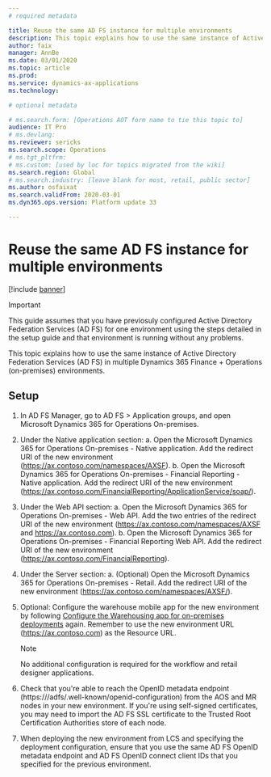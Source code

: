 ```yaml
---
# required metadata

title: Reuse the same AD FS instance for multiple environments
description: This topic explains how to use the same instance of Active Directory Federation Services (AD FS) in multiple Dynamics 365 Finance + Operations (on-premises) environments.
author: faix
manager: AnnBe
ms.date: 03/01/2020
ms.topic: article
ms.prod: 
ms.service: dynamics-ax-applications
ms.technology: 

# optional metadata

# ms.search.form: [Operations AOT form name to tie this topic to]
audience: IT Pro
# ms.devlang: 
ms.reviewer: sericks
ms.search.scope: Operations
# ms.tgt_pltfrm: 
# ms.custom: [used by loc for topics migrated from the wiki]
ms.search.region: Global
# ms.search.industry: [leave blank for most, retail, public sector]
ms.author: osfaixat
ms.search.validFrom: 2020-03-01 
ms.dyn365.ops.version: Platform update 33 

---
```


# Reuse the same AD FS instance for multiple environments

[!include [banner](../includes/banner.md)]

>[!IMPORTANT]
> This guide assumes that you have previosuly configured Active Directory Federation Services (AD FS) for one environment using the steps detailed in the setup guide and that environment is running without any problems.

This topic explains how to use the same instance of Active Directory Federation Services (AD FS) in multiple Dynamics 365 Finance + Operations (on-premises) environments.

## Setup

1.  In AD FS Manager, go to AD FS > Application groups, and open Microsoft Dynamics 365 for Operations On-premises.
2.  Under the Native application section:
    a.  Open the Microsoft Dynamics 365 for Operations On-premises - Native application. Add the redirect URI of the new environment (https://ax.contoso.com/namespaces/AXSF).
    b.  Open the Microsoft Dynamics 365 for Operations On-premises - Financial Reporting - Native application. Add the redirect URI of the new environment (https://ax.contoso.com/FinancialReporting/ApplicationService/soap/).
3.  Under the Web API section:
    a.	Open the Microsoft Dynamics 365 for Operations On-premises - Web API. Add the two entries of the redirect URI of the new environment (https://ax.contoso.com/namespaces/AXSF and https://ax.contoso.com).
    b.  Open the Microsoft Dynamics 365 for Operations On-premises - Financial Reporting Web API. Add the redirect URI of the new environment (https://ax.contoso.com/FinancialReporting).
4.  Under the Server section:
    a.  (Optional) Open the Microsoft Dynamics 365 for Operations On-premises - Retail. Add the redirect URI of the new environment (https://ax.contoso.com/namespaces/AXSF/).
5.  Optional: Configure the warehouse mobile app for the new environment by following [Configure the Warehousing app for on-premises deployments](./warehousing-for-on-premise-deployments.md) again. Remember to use the new environment URL (https://ax.contoso.com) as the Resource URL.

    >[!Note]
    > No additional configuration is required for the workflow and retail designer applications.

6.  Check that you're able to reach the OpenID metadata endpoint (https://<adfs-dns-name>/adfs/.well-known/openid-configuration) from the AOS and MR nodes in your new environment. If you're using self-signed certificates, you may need to import the AD FS SSL certificate to the Trusted Root Certification Authorities store of each node. 
7.  When deploying the new environment from LCS and specifying the deployment configuration, ensure that you use the same AD FS OpenID metadata endpoint and AD FS OpenID connect client IDs that you specified for the previous environment. 

